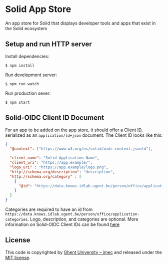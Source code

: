# Solid App Store

An app store for Solid that displays developer tools and apps that exist in the Solid ecosystem

## Setup and run HTTP server

Install dependencies:
```shell script
$ npm install
```

Run development server:
```shell script
$ npm run watch
```

Run production sever:
```shell script
$ npm start
```

## Solid-OIDC Client ID Document
For an app to be added on the app store, it should offer a Client ID, serialized as an `application/ld+json`
document.
The Client ID looks like this:

```json
{
  "@context": ["https://www.w3.org/ns/solid/oidc-context.jsonld"],

  "client_name": "Solid Application Name",
  "client_uri": "https://app.example/",
  "logo_uri" : "https://app.example/logo.png",
  "http://schema.org/description": "description",
  "http://schema.org/category" : [
    {
      "@id": "https://data.knows.idlab.ugent.be/person/office/application-categories#reference"
    }
  ]
}
```

Categories are required to have an id from `https://data.knows.idlab.ugent.be/person/office/application-categories`.
Logo, description, and categories are optional.
More information on Solid-OIDC Client IDs can be found [here](https://solid.github.io/solid-oidc/#clientids-document)

## License

This code is copyrighted by [Ghent University – imec](http://idlab.ugent.be/) and
released under the [MIT license](http://opensource.org/licenses/MIT).
